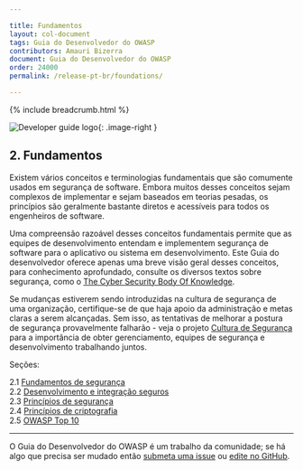 ```yaml
---

title: Fundamentos
layout: col-document
tags: Guia do Desenvolvedor do OWASP
contributors: Amauri Bizerra
document: Guia do Desenvolvedor do OWASP
order: 24000
permalink: /release-pt-br/foundations/

---
```


{% include breadcrumb.html %}

<style type="text/css">
.image-right {
  height: 180px;
  display: block;
  margin-left: auto;
  margin-right: auto;
  float: right;
}
</style>

![Developer guide logo](../../assets/images/dg_logo.png "OWASP Developer Guide"){: .image-right }

## 2. Fundamentos

Existem vários conceitos e terminologias fundamentais que são comumente usados ​​em segurança de software.
Embora muitos desses conceitos sejam complexos de implementar e sejam baseados em teorias pesadas,
os princípios são geralmente bastante diretos e acessíveis para todos os engenheiros de software.

Uma compreensão razoável desses conceitos fundamentais permite que as equipes de desenvolvimento entendam e implementem
segurança de software para o aplicativo ou sistema em desenvolvimento.
Este Guia do desenvolvedor oferece apenas uma breve visão geral desses conceitos,
para conhecimento aprofundado, consulte os diversos textos sobre segurança, como o [The Cyber ​​Security Body Of Knowledge][cbok].

Se mudanças estiverem sendo introduzidas na cultura de segurança de uma organização,
certifique-se de que haja apoio da administração e metas claras a serem alcançadas.
Sem isso, as tentativas de melhorar a postura de segurança provavelmente falharão - veja o
projeto [Cultura de Segurança][culturegoal] para a importância de obter gerenciamento,
equipes de segurança e desenvolvimento trabalhando juntos.

Seções:

2.1 [Fundamentos de segurança](01-security-fundamentals.md)  
2.2 [Desenvolvimento e integração seguros](02-secure-development.md)  
2.3 [Princípios de segurança](03-security-principles.md)  
2.4 [Princípios de criptografia](04-crypto-principles.md)  
2.5 [OWASP Top 10](05-top-ten.md)  

----

O Guia do Desenvolvedor do OWASP é um trabalho da comunidade; se há algo que precisa ser mudado
então [submeta uma issue][issue0400] ou [edite no GitHub][edit0400].

[cbok]: https://www.cybok.org/
[culturegoal]: https://owasp.org/www-project-security-culture/stable/3-Goal_Setting_and_Security_Team_Collaboration/
[edit0400]: https://github.com/OWASP/www-project-developer-guide/blob/main/draft/04-foundations/toc.md
[issue0400]: https://github.com/OWASP/www-project-developer-guide/issues/new?labels=enhancement&template=request.md&title=Update:%2004-foundations/00-toc
